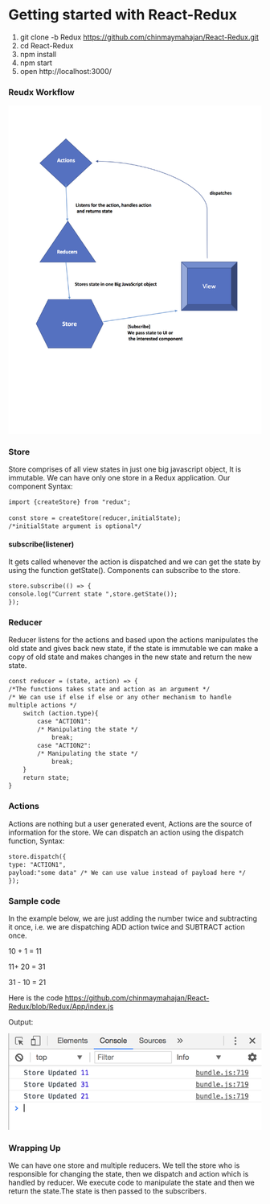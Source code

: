 # Getting started with React-Redux


1. git clone -b Redux https://github.com/chinmaymahajan/React-Redux.git
2. cd React-Redux
3. npm install
4. npm start
5. open http://localhost:3000/



### Reudx Workflow
![picture alt](https://github.com/chinmaymahajan/React-Redux/blob/Redux/Redux%20architecture.png "Redux Workflow")

### Store
Store comprises of all view states in just one big javascript object, It is immutable. We can have only one store in a Redux application.
Our component 
Syntax:
```
import {createStore} from "redux";
 
const store = createStore(reducer,initialState);
/*initialState argument is optional*/
```
#### subscribe(listener)
It gets called whenever the action is dispatched and we can get the state by using the function getState().
Components can subscribe to the store.
```
store.subscribe(() => {
console.log("Current state ",store.getState());
});
```

### Reducer
Reducer listens for the actions and based upon the actions manipulates the old state and gives back new state,
if the state is immutable we can make a copy of old state and makes changes in the new state and return the new state.
```
const reducer = (state, action) => { 
/*The functions takes state and action as an argument */
/* We can use if else if else or any other mechanism to handle multiple actions */
	switch (action.type){ 
		case "ACTION1":
		/* Manipulating the state */
			break;
		case "ACTION2":
		/* Manipulating the state */
			break;
	}
	return state;
}
```

### Actions
Actions are nothing but a user generated event, Actions are the source of information for the store.
We can dispatch an action using the dispatch function,
Syntax:
```
store.dispatch({
type: "ACTION1",
payload:"some data" /* We can use value instead of payload here */
});
```

### Sample code
In the example below, we are just adding the number twice and subtracting it once,
i.e. we are dispatching ADD action twice and SUBTRACT action once. 

10 + 1 = 11 

11+ 20 = 31 

31 - 10 = 21

Here is the code https://github.com/chinmaymahajan/React-Redux/blob/Redux/App/index.js

Output: 

![picture alt](https://github.com/chinmaymahajan/React-Redux/blob/Redux/Screen%20Shot%202017-06-29%20at%2011.23.01%20PM.png "Output")

### Wrapping Up
We can have one store and multiple reducers.
We tell the store who is responsible for changing the state, then we dispatch and action which is handled by reducer.
We execute code to manipulate the state and then we return the state.The state is then passed to the subscribers.



